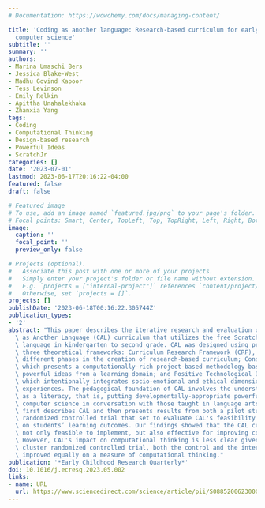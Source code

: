 ```yaml
---
# Documentation: https://wowchemy.com/docs/managing-content/

title: 'Coding as another language: Research-based curriculum for early childhood
  computer science'
subtitle: ''
summary: ''
authors:
- Marina Umaschi Bers
- Jessica Blake-West
- Madhu Govind Kapoor
- Tess Levinson
- Emily Relkin
- Apittha Unahalekhaka
- Zhanxia Yang
tags:
- Coding
- Computational Thinking
- Design-based research
- Powerful Ideas
- ScratchJr
categories: []
date: '2023-07-01'
lastmod: 2023-06-17T20:16:22-04:00
featured: false
draft: false

# Featured image
# To use, add an image named `featured.jpg/png` to your page's folder.
# Focal points: Smart, Center, TopLeft, Top, TopRight, Left, Right, BottomLeft, Bottom, BottomRight.
image:
  caption: ''
  focal_point: ''
  preview_only: false

# Projects (optional).
#   Associate this post with one or more of your projects.
#   Simply enter your project's folder or file name without extension.
#   E.g. `projects = ["internal-project"]` references `content/project/deep-learning/index.md`.
#   Otherwise, set `projects = []`.
projects: []
publishDate: '2023-06-18T00:16:22.305744Z'
publication_types:
- '2'
abstract: "This paper describes the iterative research and evaluation of the Coding\
  \ as Another Language (CAL) curriculum that utilizes the free ScratchJr programming\
  \ language in kindergarten to second grade. CAL was designed using principles of\
  \ three theoretical frameworks: Curriculum Research Framework (CRF), which proposes\
  \ different phases in the creation of research-based curriculum; Constructionism,\
  \ which presents a computationally-rich project-based methodology based on identifying\
  \ powerful ideas from a learning domain; and Positive Technological Development,\
  \ which intentionally integrates socio-emotional and ethical dimensions into curricular\
  \ experiences. The pedagogical foundation of CAL involves the understanding of coding\
  \ as a literacy, that is, putting developmentally-appropriate powerful ideas of\
  \ computer science in conversation with those taught in language arts. The paper\
  \ first describes CAL and then presents results from both a pilot study and a cluster\
  \ randomized controlled trial that set to evaluate CAL's feasibility and impact\
  \ on students’ learning outcomes. Our findings showed that the CAL curriculum was\
  \ not only feasible to implement, but also effective for improving coding skills.\
  \ However, CAL's impact on computational thinking is less clear given that in the\
  \ cluster randomized controlled trial, both the control and the intervention groups\
  \ improved equally on a measure of computational thinking."
publication: '*Early Childhood Research Quarterly*'
doi: 10.1016/j.ecresq.2023.05.002
links:
- name: URL
  url: https://www.sciencedirect.com/science/article/pii/S0885200623000571
---
```


